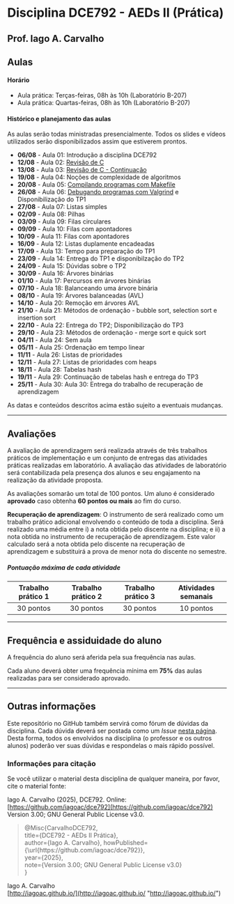 # Disciplina DCE792 - AEDs II (Prática)

## Prof. Iago A. Carvalho

## Aulas

#### Horário

- Aula prática: Terças-feiras, 08h às 10h (Laboratório B-207)
- Aula prática: Quartas-feiras, 08h às 10h (Laboratório B-207)
 
#### Histórico e planejamento das aulas

As aulas serão todas ministradas presencialmente. Todos os slides e vídeos utilizados serão disponibilizados assim que estiverem prontos.

- **06/08** - Aula 01: Introdução a disciplina DCE792
- **12/08** - Aula 02: [Revisão de C](aulas/aula_02.pdf)
- **13/08** - Aula 03: [Revisão de C - Continuação](aulas/aula_03.pdf)
- **19/08** - Aula 04: Noções de complexidade de algoritmos
- **20/08** - Aula 05: [Compilando programas com Makefile](aulas/aula_05.pdf)
- **26/08** - Aula 06: [Debugando programas com Valgrind](aulas/aula_06.pdf) e Disponibilização do TP1
- **27/08** - Aula 07: Listas simples
- **02/09** - Aula 08: Pilhas
- **03/09** - Aula 09: Filas circulares
- **09/09** - Aula 10: Filas com apontadores
- **10/09** - Aula 11: Filas com apontadores
- **16/09** - Aula 12: Listas duplamente encadeadas
- **17/09** - Aula 13: Tempo para preparação do TP1
- **23/09** - Aula 14: Entrega do TP1 e disponibilzação do TP2
- **24/09** - Aula 15: Dúvidas sobre o TP2
- **30/09** - Aula 16: Árvores binárias
- **01/10** - Aula 17: Percursos em árvores binárias
- **07/10** - Aula 18: Balanceando uma árvore binária
- **08/10** - Aula 19: Árvores balanceadas (AVL)
- **14/10** - Aula 20: Remoção em árvores AVL
- **21/10** - Aula 21: Métodos de ordenação - bubble sort, selection sort e insertion sort
- **22/10** - Aula 22: Entrega do TP2; Disponibilização do TP3
- **29/10** - Aula 23: Métodos de ordenação - merge sort e quick sort
- **04/11** - Aula 24: Sem aula 
- **05/11** - Aula 25: Ordenação em tempo linear
- **11/11** - Aula 26: Listas de prioridades
- **12/11** - Aula 27: Listas de prioridades com heaps
- **18/11** - Aula 28: Tabelas hash
- **19/11** - Aula 29: Continuação de tabelas hash e entrega do TP3
- **25/11** - Aula 30: Aula 30: Entrega do trabalho de recuperação de aprendizagem

As datas e conteúdos descritos acima estão sujeito a eventuais mudanças.

---

## Avaliações

A avaliação de aprendizagem será realizada através de três trabalhos práticos de implementação e um conjunto de entregas das atividades práticas realizadas em laboratório. A avaliação das atividades de laboratório será contabilizada pela presença dos alunos e seu engajamento na realização da atividade proposta.

As avaliações somarão um total de 100 pontos. Um aluno é considerado **aprovado** caso obtenha **60 pontos ou mais** ao fim do curso.

**Recuperação de aprendizagem**: O instrumento de  será realizado como um trabalho prático adicional envolvendo o conteúdo de toda a disciplina. Será realizado uma média entre i) a nota obtida pelo discente na disciplina; e ii) a nota obtida no instrumento de recuperação de aprendizagem. Este valor calculado será a nota obtida pelo discente na recuperação de aprendizagem e substituirá a prova de menor nota do discente no semestre.

##### Pontuação máxima de cada atividade

| Trabalho prático 1  | Trabalho prático 2  |  Trabalho prático 3  | Atividades semanais |
| :------------: | :------------: | :------------: | :------------: |
| 30 pontos  | 30 pontos  | 30 pontos  | 10 pontos  |

---

## Frequência e assiduidade do aluno

A frequência do aluno será aferida pela sua frequência nas aulas.

Cada aluno deverá obter uma frequência mínima em **75%** das aulas realizadas para ser considerado aprovado.

---

## Outras informações

Este repositório no GitHub também servirá como fórum de dúvidas da disciplina. Cada dúvida deverá ser postada como um *Issue* [nesta página](https://github.com/iagoac/dc792/issues). Desta forma, todos os envolvidos na disciplina (o professor e os outros alunos) poderão ver suas dúvidas e respondelas o mais rápido possível.

### Informações para citação

Se você utilizar o material desta disciplina de qualquer maneira, por favor, cite o material fonte:

Iago A. Carvalho (2025), DCE792. Online: [https://github.com/iagoac/dce792](https://github.com/iagoac/dce792) Version 3.00; GNU General Public License v3.0.

> @Misc{CarvalhoDCE792,  
title={DCE792 - AEDs II Prática},  
author={Iago A. Carvalho},
howPublished={\url{https&#58;//github\.com/iagoac/dce792}},  
year={2025},  
note={Version 3.00; GNU General Public License v3.0}  
}

Iago A. Carvalho  
[http://iagoac.github.io/](http://iagoac.github.io/ "http://iagoac.github.io/")
